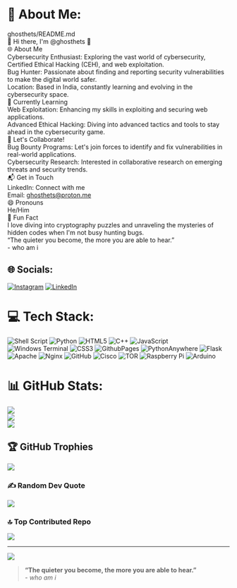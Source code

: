 # 💫 About Me:
ghosthets/README.md<br>👋 Hi there, I'm @ghosthets 👻<br>🌐 About Me<br>Cybersecurity Enthusiast: Exploring the vast world of cybersecurity, Certified Ethical Hacking (CEH), and web exploitation.<br>Bug Hunter: Passionate about finding and reporting security vulnerabilities to make the digital world safer.<br>Location: Based in India, constantly learning and evolving in the cybersecurity space.<br>🚀 Currently Learning<br>Web Exploitation: Enhancing my skills in exploiting and securing web applications.<br>Advanced Ethical Hacking: Diving into advanced tactics and tools to stay ahead in the cybersecurity game.<br>🤝 Let's Collaborate!<br>Bug Bounty Programs: Let's join forces to identify and fix vulnerabilities in real-world applications.<br>Cybersecurity Research: Interested in collaborative research on emerging threats and security trends.<br>📬 Get in Touch<br>LinkedIn: Connect with me<br>Email: ghosthets@proton.me<br>😄 Pronouns<br>He/Him<br>🎯 Fun Fact<br>I love diving into cryptography puzzles and unraveling the mysteries of hidden codes when I'm not busy hunting bugs.<br>“The quieter you become, the more you are able to hear.”<br>- who am i


## 🌐 Socials:
[![Instagram](https://img.shields.io/badge/Instagram-%23E4405F.svg?logo=Instagram&logoColor=white)](https://instagram.com/ghosthets) [![LinkedIn](https://img.shields.io/badge/LinkedIn-%230077B5.svg?logo=linkedin&logoColor=white)](https://linkedin.com/in/ghosthets) 

# 💻 Tech Stack:
![Shell Script](https://img.shields.io/badge/shell_script-%23121011.svg?style=plastic&logo=gnu-bash&logoColor=white) ![Python](https://img.shields.io/badge/python-3670A0?style=plastic&logo=python&logoColor=ffdd54) ![HTML5](https://img.shields.io/badge/html5-%23E34F26.svg?style=plastic&logo=html5&logoColor=white) ![C++](https://img.shields.io/badge/c++-%2300599C.svg?style=plastic&logo=c%2B%2B&logoColor=white) ![JavaScript](https://img.shields.io/badge/javascript-%23323330.svg?style=plastic&logo=javascript&logoColor=%23F7DF1E) ![Windows Terminal](https://img.shields.io/badge/Windows%20Terminal-%234D4D4D.svg?style=plastic&logo=windows-terminal&logoColor=white) ![CSS3](https://img.shields.io/badge/css3-%231572B6.svg?style=plastic&logo=css3&logoColor=white) ![GithubPages](https://img.shields.io/badge/github%20pages-121013?style=plastic&logo=github&logoColor=white) ![PythonAnywhere](https://img.shields.io/badge/pythonanywhere-%232F9FD7.svg?style=plastic&logo=pythonanywhere&logoColor=151515) ![Flask](https://img.shields.io/badge/flask-%23000.svg?style=plastic&logo=flask&logoColor=white) ![Apache](https://img.shields.io/badge/apache-%23D42029.svg?style=plastic&logo=apache&logoColor=white) ![Nginx](https://img.shields.io/badge/nginx-%23009639.svg?style=plastic&logo=nginx&logoColor=white) ![GitHub](https://img.shields.io/badge/github-%23121011.svg?style=plastic&logo=github&logoColor=white) ![Cisco](https://img.shields.io/badge/cisco-%23049fd9.svg?style=plastic&logo=cisco&logoColor=black) ![TOR](https://img.shields.io/badge/tor-%237E4798.svg?style=plastic&logo=tor-project&logoColor=white) ![Raspberry Pi](https://img.shields.io/badge/-RaspberryPi-C51A4A?style=plastic&logo=Raspberry-Pi) ![Arduino](https://img.shields.io/badge/-Arduino-00979D?style=plastic&logo=Arduino&logoColor=white)
# 📊 GitHub Stats:
![](https://github-readme-stats.vercel.app/api?username=ghosthets&theme=dark&hide_border=false&include_all_commits=false&count_private=false)<br/>
![](https://github-readme-streak-stats.herokuapp.com/?user=ghosthets&theme=dark&hide_border=false)<br/>
![](https://github-readme-stats.vercel.app/api/top-langs/?username=ghosthets&theme=dark&hide_border=false&include_all_commits=false&count_private=false&layout=compact)

## 🏆 GitHub Trophies
![](https://github-profile-trophy.vercel.app/?username=ghosthets&theme=radical&no-frame=false&no-bg=false&margin-w=4)

### ✍️ Random Dev Quote
![](https://quotes-github-readme.vercel.app/api?type=horizontal&theme=radical)

### 🔝 Top Contributed Repo
![](https://github-contributor-stats.vercel.app/api?username=ghosthets&limit=5&theme=dark&combine_all_yearly_contributions=true)

---
[![](https://visitcount.itsvg.in/api?id=ghosthets&icon=0&color=0)](https://visitcount.itsvg.in)

<!-- Proudly created with @ghosthets -->
> **“The quieter you become, the more you are able to hear.”**  
> *- who am i*

<!---
ghosthets/ghosthets is a ✨ special ✨ repository because its `README.md` (this file) appears on your GitHub profile.
You can click the Preview link to take a look at your changes.
--->
